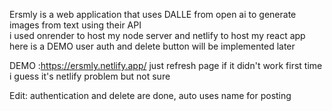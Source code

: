Ersmly is a web application that uses DALLE from open ai to generate images from text using  their API    
i used onrender to host my node server and netlify to host my react app here is a DEMO
user auth and delete button will be implemented later

DEMO :https://ersmly.netlify.app/ just refresh page if it didn't work first time i guess it's netlify problem but not sure

Edit: authentication and delete are done, auto uses name for posting  
